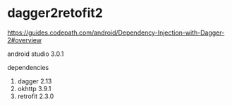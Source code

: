 # dagger2retofit2

<https://guides.codepath.com/android/Dependency-Injection-with-Dagger-2#overview>

android studio 3.0.1

dependencies
1. dagger 2.13
2. okhttp 3.9.1
3. retrofit 2.3.0
